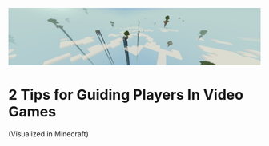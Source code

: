 ![Banner](BackgroundImage875x200)
# 2 Tips for Guiding Players In Video Games
(Visualized in Minecraft)
